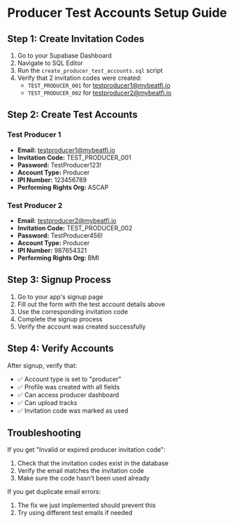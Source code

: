 # Producer Test Accounts Setup Guide

## Step 1: Create Invitation Codes

1. Go to your Supabase Dashboard
2. Navigate to SQL Editor
3. Run the `create_producer_test_accounts.sql` script
4. Verify that 2 invitation codes were created:
   - `TEST_PRODUCER_001` for testproducer1@mybeatfi.io
   - `TEST_PRODUCER_002` for testproducer2@mybeatfi.io

## Step 2: Create Test Accounts

### Test Producer 1
- **Email:** testproducer1@mybeatfi.io
- **Invitation Code:** TEST_PRODUCER_001
- **Password:** TestProducer123!
- **Account Type:** Producer
- **IPI Number:** 123456789
- **Performing Rights Org:** ASCAP

### Test Producer 2
- **Email:** testproducer2@mybeatfi.io
- **Invitation Code:** TEST_PRODUCER_002
- **Password:** TestProducer456!
- **Account Type:** Producer
- **IPI Number:** 987654321
- **Performing Rights Org:** BMI

## Step 3: Signup Process

1. Go to your app's signup page
2. Fill out the form with the test account details above
3. Use the corresponding invitation code
4. Complete the signup process
5. Verify the account was created successfully

## Step 4: Verify Accounts

After signup, verify that:
- ✅ Account type is set to "producer"
- ✅ Profile was created with all fields
- ✅ Can access producer dashboard
- ✅ Can upload tracks
- ✅ Invitation code was marked as used

## Troubleshooting

If you get "Invalid or expired producer invitation code":
1. Check that the invitation codes exist in the database
2. Verify the email matches the invitation code
3. Make sure the code hasn't been used already

If you get duplicate email errors:
1. The fix we just implemented should prevent this
2. Try using different test emails if needed 